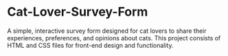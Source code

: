 # Cat-Lover-Survey-Form
A simple, interactive survey form designed for cat lovers to share their experiences, preferences, and opinions about cats. This project consists of HTML and CSS files for front-end design and functionality.
